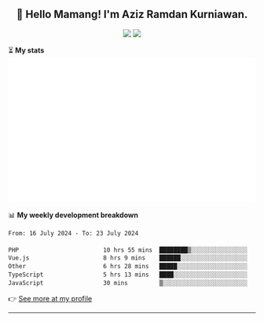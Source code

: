 <h2 align="center">👋 Hello Mamang! I'm Aziz Ramdan Kurniawan.</h2>  
<p align="center">
  <img src="https://komarev.com/ghpvc/?username=azizramdan">
  <img src="https://wakatime.com/badge/user/90056fa0-4c31-4eca-954e-2a3ac05896f9.svg">
</p>
    
⏳ **My stats**  
![](https://raw.githubusercontent.com/azizramdan/github-stats/master/generated/overview.svg#gh-dark-mode-only)

📊 **My weekly development breakdown**
<!--START_SECTION:waka-->

```txt
From: 16 July 2024 - To: 23 July 2024

PHP                        10 hrs 55 mins  ████████▒░░░░░░░░░░░░░░░░   32.85 %
Vue.js                     8 hrs 9 mins    ██████░░░░░░░░░░░░░░░░░░░   24.49 %
Other                      6 hrs 28 mins   █████░░░░░░░░░░░░░░░░░░░░   19.44 %
TypeScript                 5 hrs 13 mins   ████░░░░░░░░░░░░░░░░░░░░░   15.68 %
JavaScript                 30 mins         ▒░░░░░░░░░░░░░░░░░░░░░░░░   01.52 %
```

<!--END_SECTION:waka-->
👉 [See more at my profile](https://wakatime.com/@azizramdan)
***
